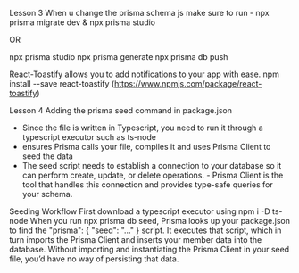 Lesson 3
When u change the prisma schema js make sure to run - npx prisma migrate dev & npx prisma studio

OR

npx prisma studio
npx prisma generate
npx prisma db push

React-Toastify allows you to add notifications to your app with ease.
npm install --save react-toastify (https://www.npmjs.com/package/react-toastify)

Lesson 4
Adding the prisma seed command in package.json

- Since the file is written in Typescript, you need to run it through a typescript executor such as ts-node
- ensures Prisma calls your file, compiles it and uses Prisma Client to seed the data
- The seed script needs to establish a connection to your database so it can perform create, update, or delete operations. - Prisma Client is the tool that handles this connection and provides type-safe queries for your schema.

Seeding Workflow
First download a typescript executor using npm i -D ts-node
When you run npx prisma db seed, Prisma looks up your package.json to find the "prisma": { "seed": "..." } script.
It executes that script, which in turn imports the Prisma Client and inserts your member data into the database.
Without importing and instantiating the Prisma Client in your seed file, you’d have no way of persisting that data.
